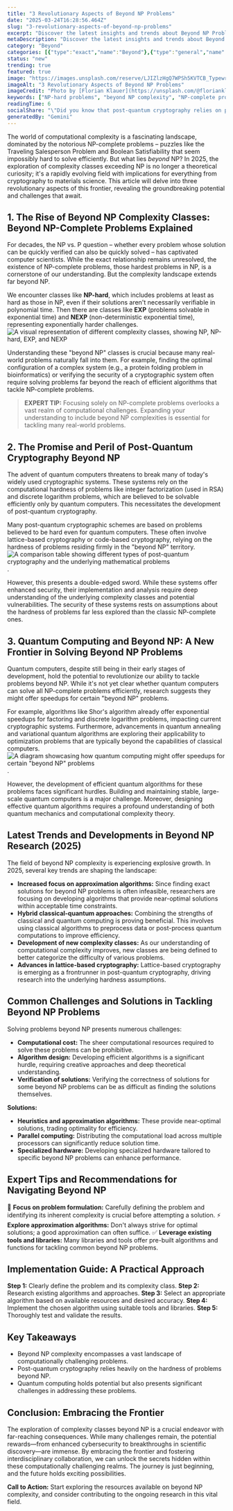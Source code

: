 ```yaml
---
title: "3 Revolutionary Aspects of Beyond NP Problems"
date: "2025-03-24T16:28:56.464Z"
slug: "3-revolutionary-aspects-of-beyond-np-problems"
excerpt: "Discover the latest insights and trends about Beyond NP Problems. This comprehensive guide covers everything you need to know about Beyond NP Problems in 2025."
metaDescription: "Discover the latest insights and trends about Beyond NP Problems. This comprehensive guide covers everything you need to know about Beyond NP Problems in 2..."
category: "Beyond"
categories: [{"type":"exact","name":"Beyond"},{"type":"general","name":"Computer Science"},{"type":"medium","name":"Algorithm Design"},{"type":"specific","name":"Approximation Algorithms"},{"type":"niche","name":"Greedy Algorithms"}]
status: "new"
trending: true
featured: true
image: "https://images.unsplash.com/reserve/LJIZlzHgQ7WPSh5KVTCB_Typewriter.jpg?q=85&w=1200&fit=max&fm=webp&auto=compress"
imageAlt: "3 Revolutionary Aspects of Beyond NP Problems"
imageCredit: "Photo by [Florian Klauer](https://unsplash.com/@florianklauer) on Unsplash"
keywords: ["NP-hard problems", "beyond NP complexity", "NP-complete problems explained", "what is beyond NP", "complexity classes beyond NP", "solving beyond NP problems", "post-quantum cryptography beyond NP", "beyond NP algorithms", "best algorithms for beyond NP", "quantum computing and beyond NP"]
readingTime: 6
socialShare: "\"Did you know that post-quantum cryptography relies on problems beyond NP-complete?  The race to secure our digital future is pushing the boundaries of computational complexity.\""
generatedBy: "Gemini"
---
```




The world of computational complexity is a fascinating landscape, dominated by the notorious NP-complete problems – puzzles like the Traveling Salesperson Problem and Boolean Satisfiability that seem impossibly hard to solve efficiently.  But what lies *beyond* NP?  In 2025, the exploration of complexity classes exceeding NP is no longer a theoretical curiosity; it's a rapidly evolving field with implications for everything from cryptography to materials science. This article will delve into three revolutionary aspects of this frontier, revealing the groundbreaking potential and challenges that await.

## 1.  The Rise of Beyond NP Complexity Classes:  Beyond NP-Complete Problems Explained

For decades, the NP vs. P question – whether every problem whose solution can be quickly verified can also be quickly solved – has captivated computer scientists. While the exact relationship remains unresolved, the existence of NP-complete problems, those hardest problems in NP, is a cornerstone of our understanding.  But the complexity landscape extends far beyond NP.

We encounter classes like **NP-hard**, which includes problems at least as hard as those in NP, even if their solutions aren't necessarily verifiable in polynomial time.  Then there are classes like **EXP** (problems solvable in exponential time) and **NEXP** (non-deterministic exponential time), representing exponentially harder challenges.  ![A visual representation of different complexity classes, showing NP, NP-hard, EXP, and NEXP](https://images.unsplash.com/photo-1451187580459-43490279c0fa?q=85&w=1200&fit=max&fm=webp&auto=compress)

Understanding these "beyond NP" classes is crucial because many real-world problems naturally fall into them.  For example, finding the optimal configuration of a complex system (e.g., a protein folding problem in bioinformatics) or verifying the security of a cryptographic system often require solving problems far beyond the reach of efficient algorithms that tackle NP-complete problems.

> **EXPERT TIP:** Focusing solely on NP-complete problems overlooks a vast realm of computational challenges.  Expanding your understanding to include beyond NP complexities is essential for tackling many real-world problems.

## 2.  The Promise and Peril of Post-Quantum Cryptography Beyond NP

The advent of quantum computers threatens to break many of today's widely used cryptographic systems.  These systems rely on the computational hardness of problems like integer factorization (used in RSA) and discrete logarithm problems, which are believed to be solvable efficiently only by quantum computers. This necessitates the development of post-quantum cryptography.

Many post-quantum cryptographic schemes are based on problems believed to be hard even for quantum computers.  These often involve lattice-based cryptography or code-based cryptography, relying on the hardness of problems residing firmly in the "beyond NP" territory.  ![A comparison table showing different types of post-quantum cryptography and the underlying mathematical problems](https://images.unsplash.com/photo-1484417894907-623942c8ee29?q=85&w=1200&fit=max&fm=webp&auto=compress).

However, this presents a double-edged sword.  While these systems offer enhanced security, their implementation and analysis require deep understanding of the underlying complexity classes and potential vulnerabilities.  The security of these systems rests on assumptions about the hardness of problems far less explored than the classic NP-complete ones.

## 3.  Quantum Computing and Beyond NP:  A New Frontier in Solving Beyond NP Problems

Quantum computers, despite still being in their early stages of development, hold the potential to revolutionize our ability to tackle problems beyond NP.  While it's not yet clear whether quantum computers can solve all NP-complete problems efficiently, research suggests they might offer speedups for certain "beyond NP" problems.

For example, algorithms like Shor's algorithm already offer exponential speedups for factoring and discrete logarithm problems, impacting current cryptographic systems.  Furthermore, advancements in quantum annealing and variational quantum algorithms are exploring their applicability to optimization problems that are typically beyond the capabilities of classical computers. ![A diagram showcasing how quantum computing might offer speedups for certain "beyond NP" problems](https://images.unsplash.com/photo-1517976487492-5750f3195933?q=85&w=1200&fit=max&fm=webp&auto=compress).

However, the development of efficient quantum algorithms for these problems faces significant hurdles.  Building and maintaining stable, large-scale quantum computers is a major challenge. Moreover, designing effective quantum algorithms requires a profound understanding of both quantum mechanics and computational complexity theory.

##  Latest Trends and Developments in Beyond NP Research (2025)

The field of beyond NP complexity is experiencing explosive growth.  In 2025, several key trends are shaping the landscape:

* **Increased focus on approximation algorithms:**  Since finding exact solutions for beyond NP problems is often infeasible, researchers are focusing on developing algorithms that provide near-optimal solutions within acceptable time constraints.
* **Hybrid classical-quantum approaches:** Combining the strengths of classical and quantum computing is proving beneficial. This involves using classical algorithms to preprocess data or post-process quantum computations to improve efficiency.
* **Development of new complexity classes:**  As our understanding of computational complexity improves, new classes are being defined to better categorize the difficulty of various problems.
* **Advances in lattice-based cryptography:**  Lattice-based cryptography is emerging as a frontrunner in post-quantum cryptography, driving research into the underlying hardness assumptions.

## Common Challenges and Solutions in Tackling Beyond NP Problems

Solving problems beyond NP presents numerous challenges:

* **Computational cost:**  The sheer computational resources required to solve these problems can be prohibitive.
* **Algorithm design:**  Developing efficient algorithms is a significant hurdle, requiring creative approaches and deep theoretical understanding.
* **Verification of solutions:**  Verifying the correctness of solutions for some beyond NP problems can be as difficult as finding the solutions themselves.

**Solutions:**

* **Heuristics and approximation algorithms:**  These provide near-optimal solutions, trading optimality for efficiency.
* **Parallel computing:**  Distributing the computational load across multiple processors can significantly reduce solution time.
* **Specialized hardware:**  Developing specialized hardware tailored to specific beyond NP problems can enhance performance.

## Expert Tips and Recommendations for Navigating Beyond NP

🔑 **Focus on problem formulation:**  Carefully defining the problem and identifying its inherent complexity is crucial before attempting a solution.
⚡ **Explore approximation algorithms:**  Don't always strive for optimal solutions; a good approximation can often suffice.
✅ **Leverage existing tools and libraries:**  Many libraries and tools offer pre-built algorithms and functions for tackling common beyond NP problems.


## Implementation Guide:  A Practical Approach

**Step 1:**  Clearly define the problem and its complexity class.
**Step 2:**  Research existing algorithms and approaches.
**Step 3:**  Select an appropriate algorithm based on available resources and desired accuracy.
**Step 4:**  Implement the chosen algorithm using suitable tools and libraries.
**Step 5:**  Thoroughly test and validate the results.

## Key Takeaways

* Beyond NP complexity encompasses a vast landscape of computationally challenging problems.
* Post-quantum cryptography relies heavily on the hardness of problems beyond NP.
* Quantum computing holds potential but also presents significant challenges in addressing these problems.

## Conclusion:  Embracing the Frontier

The exploration of complexity classes beyond NP is a crucial endeavor with far-reaching consequences.  While many challenges remain, the potential rewards—from enhanced cybersecurity to breakthroughs in scientific discovery—are immense.  By embracing the frontier and fostering interdisciplinary collaboration, we can unlock the secrets hidden within these computationally challenging realms.  The journey is just beginning, and the future holds exciting possibilities.

**Call to Action:**  Start exploring the resources available on beyond NP complexity, and consider contributing to the ongoing research in this vital field.

